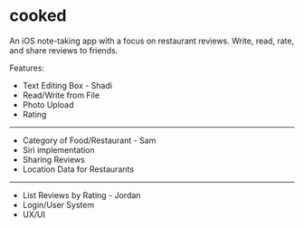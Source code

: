 # cooked
An iOS note-taking app with a focus on restaurant reviews. Write, read, rate, and share reviews to friends.

Features:
 - Text Editing Box - Shadi
 - Read/Write from File
 - Photo Upload
 - Rating
 ---------
 - Category of Food/Restaurant - Sam
 - Siri implementation
 - Sharing Reviews
 - Location Data for Restaurants
----------
 - List Reviews by Rating - Jordan
 - Login/User System
 - UX/UI
